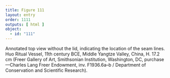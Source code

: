 ```yaml
---
title: Figure 111
layout: entry
order: 1111
outputs: [ html ]
object:
  - id: "111"
---
```


Annotated top view without the lid, indicating the location of the seam lines. Huo Ritual Vessel, 11th century BCE, Middle Yangtze Valley, China, H. 17.2 cm (Freer Gallery of Art, Smithsonian Institution, Washington, DC, purchase—Charles Lang Freer Endowment, inv. F1936.6a–b / Department of Conservation and Scientific Research).

